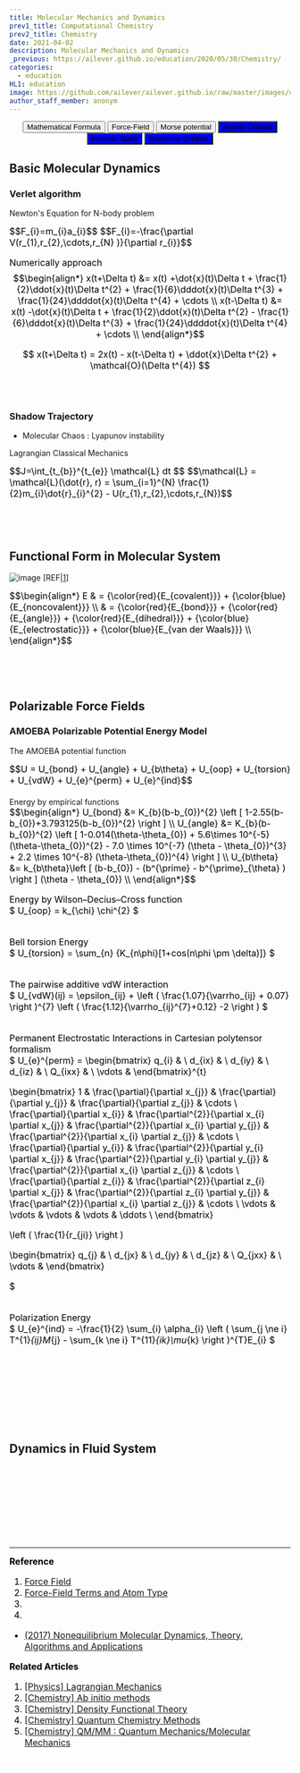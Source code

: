 ```yaml
---
title: Molecular Mechanics and Dynamics
prev1_title: Computational Chemistry
prev2_title: Chemistry
date: 2021-04-02
description: Molecular Mechanics and Dynamics
_previous: https://ailever.github.io/education/2020/05/30/Chemistry/
categories:
  - education
HL1: education
image: https://github.com/ailever/ailever.github.io/raw/master/images/unsplash/gray_Chemistry.png
author_staff_member: anonym
---
```


<!-- Top Block -->
<div align="center" class="top_btn_box">
  <button class="top_btn" type="button" onclick="location.href='https://en.wikipedia.org/wiki/Help:Displaying_a_formula'">Mathematical Formula</button>
  <button class="top_btn" type="button" onclick="location.href='https://en.wikipedia.org/wiki/Force_field_(chemistry)'">Force-Field</button>
  <button class="top_btn" type="button" onclick="location.href='https://en.wikipedia.org/wiki/Morse_potential'">Morse potential</button>
  <button class="top_btn" type="button" style="background-color:blue;" onclick="location.href='https://ailever.github.io/education/2021/03/03/_PHY-qm-en-atomic-orbitals/'">Atomic Orbitals</button>
  <button class="top_btn" type="button" style="background-color:blue;" onclick="location.href='https://ailever.github.io/education/2021/04/02/_CHEM-pc-en-periodic-table/'">Periodic Table</button>
  <button class="top_btn" type="button" style="background-color:blue;" onclick="location.href='https://ailever.github.io/education/2021/04/02/_CHEM-ic-en-molecular-orbitals/'">Molecular Orbitals</button>
</div>
<!-- Top Block -->

## Basic Molecular Dynamics
### Verlet algorithm
Newton's Equation for N-body problem
<div align="left" style="font-size:medium;font-weight:normal;color:black;background-color:unset;">
$$F_{i}=m_{i}a_{i}$$
$$F_{i}=-\frac{\partial V(r_{1},r_{2},\cdots,r_{N} )}{\partial r_{i}}$$

Numerically approach 
$$\begin{align*}
  x(t+\Delta t) &= x(t) +\dot{x}(t)\Delta t + \frac{1}{2}\ddot{x}(t)\Delta t^{2} + \frac{1}{6}\dddot{x}(t)\Delta t^{3} + \frac{1}{24}\ddddot{x}(t)\Delta t^{4} + \cdots \\
  x(t-\Delta t) &= x(t) -\dot{x}(t)\Delta t + \frac{1}{2}\ddot{x}(t)\Delta t^{2} - \frac{1}{6}\dddot{x}(t)\Delta t^{3} + \frac{1}{24}\ddddot{x}(t)\Delta t^{4} + \cdots \\  
\end{align*}$$

$$
x(t+\Delta t) = 2x(t) - x(t-\Delta t) + \ddot{x}\Delta t^{2} + \mathcal{O}(\Delta t^{4})  
$$
<br><br></div>

### Shadow Trajectory
- Molecular Chaos : Lyapunov instability

Lagrangian Classical Mechanics
<div align="left" style="font-size:medium;font-weight:normal;color:black;background-color:unset;">
$$J=\int_{t_{b}}^{t_{e}} \mathcal{L} dt $$
$$\mathcal{L} = \mathcal{L}(\dot{r}, r) = \sum_{i=1}^{N} \frac{1}{2}m_{i}\dot{r}_{i}^{2} - U(r_{1},r_{2},\cdots,r_{N})$$
<br><br></div>



<div align="left" style="font-size:medium;font-weight:normal;color:black;background-color:unset;">
<br><br></div>

## Functional Form in Molecular System
![image](https://user-images.githubusercontent.com/52376448/114148491-c832b100-9954-11eb-8102-a0bd892c0d16.png)
[REF|<a href="#REF">1</a>]
<div align="left" style="font-size:medium;font-weight:normal;color:black;background-color:unset;">
$$\begin{align*}
E & = {\color{red}{E_{covalent}}} + {\color{blue}{E_{noncovalent}}} \\
& = {\color{red}{E_{bond}}} + {\color{red}{E_{angle}}} + {\color{red}{E_{dihedral}}} + {\color{blue}{E_{electrostatic}}} + {\color{blue}{E_{van der Waals}}} \\
\end{align*}$$

</div>

<br><br><br>
## Polarizable Force Fields
### AMOEBA Polarizable Potential Energy Model
The AMOEBA potential function
<div align="left" style="font-size:medium;font-weight:normal;color:black;background-color:unset;">
$$U = U_{bond} + U_{angle} + U_{b\theta} + U_{oop} + U_{torsion} + U_{vdW} + U_{e}^{perm} + U_{e}^{ind}$$  
<br><br></div>
Energy by empirical functions
<div align="left" style="font-size:medium;font-weight:normal;color:black;background-color:unset;">
$$\begin{align*}
  U_{bond} &= K_{b}(b-b_{0})^{2} \left [ 1-2.55(b-b_{0})+3.793125(b-b_{0})^{2} \right ] \\
  U_{angle} &= K_{b}(b-b_{0})^{2} \left [ 
  1-0.014(\theta-\theta_{0}) 
  + 5.6\times 10^{-5}(\theta-\theta_{0})^{2} 
  - 7.0 \times 10^{-7} (\theta - \theta_{0})^{3} 
  + 2.2 \times 10^{-8} (\theta-\theta_{0})^{4} \right ] \\ 
  U_{b\theta} &= k_{b\theta}\left [ (b-b_{0}) - (b^{\prime} - b^{\prime}_{\theta} ) \right ] (\theta - \theta_{0}) \\ 
\end{align*}$$

Energy by Wilson–Decius–Cross function<br>
$
  U_{oop} = k_{\chi} \chi^{2}
$<br><br>

Bell torsion Energy<br>
$
U_{torsion} = \sum_{n} {K_{n\phi}[1+cos(n\phi \pm \delta)]}
$<br><br>

The pairwise additive vdW interaction<br>
$
U_{vdW}(ij) = \epsilon_{ij} + \left ( \frac{1.07}{\varrho_{ij} + 0.07} \right )^{7} \left ( \frac{1.12}{\varrho_{ij}^{7}+0.12} -2 \right )
$<br><br>

Permanent Electrostatic Interactions in Cartesian polytensor formalism<br>
$
U_{e}^{perm} = 
\begin{bmatrix}
q_{i} &  \\
d_{ix} &  \\
d_{iy} & \\
d_{iz} & \\
Q_{ixx} & \\
\vdots & 
\end{bmatrix}^{t}

\begin{bmatrix}
1                               & \frac{\partial}{\partial x_{j}}                    & \frac{\partial}{\partial y_{j}} & \frac{\partial}{\partial z_{j}} & \cdots \\
\frac{\partial}{\partial x_{i}} & \frac{\partial^{2}}{\partial x_{i} \partial x_{j}} & \frac{\partial^{2}}{\partial x_{i} \partial y_{j}} & \frac{\partial^{2}}{\partial x_{i} \partial z_{j}} & \cdots \\
\frac{\partial}{\partial y_{i}} & \frac{\partial^{2}}{\partial y_{i} \partial x_{j}} & \frac{\partial^{2}}{\partial y_{i} \partial y_{j}} & \frac{\partial^{2}}{\partial x_{i} \partial z_{j}} & \cdots \\
\frac{\partial}{\partial z_{i}} & \frac{\partial^{2}}{\partial z_{i} \partial x_{j}} & \frac{\partial^{2}}{\partial z_{i} \partial y_{j}} & \frac{\partial^{2}}{\partial x_{i} \partial z_{j}} & \cdots \\
\vdots                          & \vdots                                             & \vdots & \vdots & \ddots \\
\end{bmatrix}

\left ( \frac{1}{r_{ji}} \right )

\begin{bmatrix}
q_{j} &  \\
d_{jx} &  \\
d_{jy} & \\
d_{jz} & \\
Q_{jxx} & \\
\vdots & 
\end{bmatrix}

$<br><br>

Polarization Energy<br>
$
U_{e}^{ind} = -\frac{1}{2} \sum_{i} \alpha_{i} \left ( \sum_{j \ne i} T^{1}_{ij}M_{j} - \sum_{k \ne i} T^{11}_{ik}\mu_{k} \right )^{T}E_{i}
$<br><br>

<br><br></div>




<br><br><br>
## Dynamics in Fluid System

<!-- Content Block -->
<div align="left" style="font-size:medium;font-weight:normal;color:black;background-color:unset;">　<br><br></div>
<div align="left" style="font-size:medium;font-weight:normal;color:black;background-color:unset;">　<br><br></div>
<div align="left" style="font-size:medium;font-weight:normal;color:black;background-color:unset;">　<br><br></div>
<!-- Content Block -->

---

<!-- Reference Block -->
<div align="left" style="font-size:medium;font-weight:normal;color:black;background-color:unset;">
<b id='REF'>Reference</b>
<ol>
  <li><a href="https://en.wikipedia.org/wiki/Force_field_(chemistry)">Force Field</a></li>
  <li><a href="http://www.chem.cmu.edu/courses/09-560/docs/msi/ffbsim/B_AtomTypes.html">Force-Field Terms and Atom Type</a></li>
  <li></li>
  <li></li>
</ol>
<ul>
  <li><a href="https://www.cambridge.org/core/books/nonequilibrium-molecular-dynamics/7F7B15A46CD6D0CD7C2BE3452C98D662">(2017) Nonequilibrium Molecular Dynamics, Theory, Algorithms and Applications</a></li>
</ul>
</div>
<!-- Reference Block -->

<!-- Article Block -->
<div align="left" style="font-size:medium;font-weight:normal;color:black;background-color:unset;">
<b id='ART'>Related Articles</b>
<ol>
  <li><a href="https://ailever.github.io/education/2021/03/03/_PHY-cm-en-lagrangian-mechanics/">[Physics] Lagrangian Mechanics</a></li>
  <li><a href="https://ailever.github.io/education/2021/04/02/_CHEM-cc-en-ab-initio-methods/">[Chemistry] Ab initio methods</a></li>
  <li><a href="https://ailever.github.io/education/2021/04/02/_CHEM-cc-en-density-functional-theory/">[Chemistry] Density Functional Theory</a></li>
  <li><a href="https://ailever.github.io/education/2021/04/02/_CHEM-cc-en-quantum-chemistry-methods/">[Chemistry] Quantum Chemistry Methods</a></li>
  <li><a href="https://ailever.github.io/education/2021/04/02/_CHEM-cc-en-qm-mm/">[Chemistry] QM/MM : Quantum Mechanics/Molecular Mechanics</a></li>
</ol>
</div>
<!-- Article Block -->

<!-- Bottom Block -->
<div align="center" class="bottom_btn_box">
  <span class="bottom_btn"><a href="https://github.com/ailever/ailever.github.io/blob/master/_posts/education/2021-04-02-_CHEM-cc-en-molecular-mechanics-and-dynamics.md" target="_blank" style="color:white">Edit</a></span>
</div>
<!-- Bottom Block -->

<!-- Notice
# Mathematical Expression
- outline : $  $
- inline  : $$  $$

# Default Div Tag
- align : left, right, center
- font-size : xx-small, x-small, small, medium, large, x-large, xx-large
- font-weight : normal, bold
- color : red, orange, yellow, green, cyan, blue, purple, pink, white, gray, brown
- background-color : red, orange, yellow, green, cyan, blue, purple, pink, white, gray, brown

# Html Ref
- color code : https://htmlcolorcodes.com/
- tags : https://www.w3schools.com/tags/default.asp
- attributes : https://www.w3schools.com/tags/ref_attributes.asp
Notice -->


